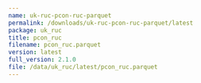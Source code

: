 ```yaml
---
name: uk-ruc-pcon-ruc-parquet
permalink: /downloads/uk-ruc-pcon-ruc-parquet/latest
package: uk_ruc
title: pcon_ruc
filename: pcon_ruc.parquet
version: latest
full_version: 2.1.0
file: /data/uk_ruc/latest/pcon_ruc.parquet
---
```


